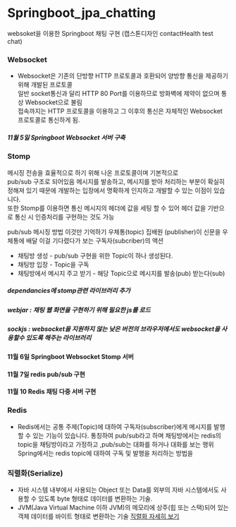 # Springboot_jpa_chatting  
websoket을 이용한 Springboot 채팅 구현 (캡스톤디자인 contactHealth test chat)  
 
### Websocket  
+ Websocket은 기존의 단방향 HTTP 프로토콜과 호환되어 양방향 통신을 제공하기위해 개발된 프로토콜  
일반 socket통신과 달리 HTTP 80 Port를 이용하므로 방화벽에 제약이 없으며 통상 Websocket으로 불림  
접속까지는 HTTP 프로토콜을 이용하고 그 이후의 통신은 자체적인 Websocket 프로토콜로 통신하게 됨.  
##### 11월 5일 Springboot Websocket 서버 구축



### Stomp  
메시징 전송을 효율적으로 하기 위해 나온 프로토콜이며 기본적으로  
pub/sub 구조로 되어있음 메시지를 발송하고, 메시지를 받아 처리하는 부분이 확실히  
정해져 있기 때문에 개발하는 입장에서 명확하게 인지하고 개발할 수 있는 이점이 있습니다.  
또한 Stomp를 이용하면 통신 메시지의 헤더에 값을 세팅 할 수 있어 헤더 값을 기반으로 통신 시 인증처리를 구현하는 것도 가능
  
 pub/sub 메시징 방법 이것만 기억하기 우체통(topic) 집배원 (publisher)이 신문을 우체통에 배달 이걸 기다렸다가 보는 구독자(subcriber)의 액션

* 채팅방 생성 - pub/sub 구현을 위한 Topic이 하나 생성된다.  
* 채팅방 입장 - Topic을 구독  
* 채팅방에서 메시지 주고 받기 - 해당 Topic으로 메시지를 발송(pub) 받는다(sub)  
##### dependancies에 stomp관련 라이브러리 추가 
##### webjar : 채팅 웹 화면을 구현하기 위해 필요한 js를 로드
##### sockjs : websocket을 지원하지 않는 낮은 버전의 브라우저에서도 websocket을 사용할수 있도록 해주는 라이브러리  
  
#### 11월 6일 Springboot Websocket Stomp 서버  


#### 11월 7일 redis pub/sub 구현  

#### 11월 10 Redis 채팅 다중 서버 구현  
### Redis  
* Redis에서는 공통 주제(Topic)에 대하여 구독자(subscriber)에게 메시지를 발행 할 수 있는 기능이 있습니다. 통칭하여 pub/sub라고 하며 채팅방에서는 redis의 topic을 채팅방이라고 가정하고 ,pub/sub는 대화를 하거나 대화를 보는 행위 Spring에서는 redis topic에 대하여 구독 및 발행을 처리하는 방법을 

### 직렬화(Serialize)  
* 자바 시스템 내부에서 사용되는 Object 또는 Data를 외부의 자바 시스템에서도 사용할 수 있도록 byte 형태로 데이터를 변환하는 기술.  
* JVM(Java Virtual Machine 이하 JVM)의 메모리에 상주(힙 또는 스택)되어 있는 객체 데이터를 바이트 형태로 변환하는 기술
<a href = "https://nesoy.github.io/articles/2018-04/Java-Serialize ">직렬화 자세히 보기</a>

